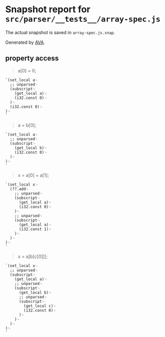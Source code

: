 # Snapshot report for `src/parser/__tests__/array-spec.js`

The actual snapshot is saved in `array-spec.js.snap`.

Generated by [AVA](https://ava.li).

## property access

> a[0] = 0;

    `(set_local a␊
      ;; unparsed␊
      (subscript␊
        (get_local a)␊
        (i32.const 0)␊
      )␊
      (i32.const 0)␊
    )␊
    `

> a = b[0];

    `(set_local a␊
      ;; unparsed␊
      (subscript␊
        (get_local b)␊
        (i32.const 0)␊
      )␊
    )␊
    `

> x = a[0] + a[1];

    `(set_local x␊
      (??.add␊
        ;; unparsed␊
        (subscript␊
          (get_local a)␊
          (i32.const 0)␊
        )␊
        ;; unparsed␊
        (subscript␊
          (get_local a)␊
          (i32.const 1)␊
        )␊
      )␊
    )␊
    `

> x = a[b[c[0]]];

    `(set_local x␊
      ;; unparsed␊
      (subscript␊
        (get_local a)␊
        ;; unparsed␊
        (subscript␊
          (get_local b)␊
          ;; unparsed␊
          (subscript␊
            (get_local c)␊
            (i32.const 0)␊
          )␊
        )␊
      )␊
    )␊
    `
